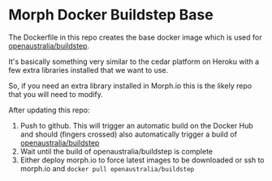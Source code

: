 # Morph Docker Buildstep Base

The Dockerfile in this repo creates the base docker image which is used for [openaustralia/buildstep](https://hub.docker.com/r/openaustralia/buildstep/).

It's basically something very similar to the cedar platform on Heroku with a few extra libraries
installed that we want to use.

So, if you need an extra library installed in Morph.io this is the likely repo that you will need
to modify.

After updating this repo:

1. Push to github. This will trigger an automatic build on the Docker Hub and should (fingers crossed)
also automatically trigger a build of [openaustralia/buildstep](https://registry.hub.docker.com/u/openaustralia/buildstep/)
2. Wait until the build of openaustralia/buildstep is complete
3. Either deploy morph.io to force latest images to be downloaded or ssh to morph.io and `docker pull openaustralia/buildstep`
